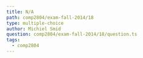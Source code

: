 ```yaml
---
title: N/A
path: comp2804/exam-fall-2014/18
type: multiple-choice
author: Michiel Smid
question: comp2804/exam-fall-2014/18/question.ts
tags:
  - comp2804
---
```

